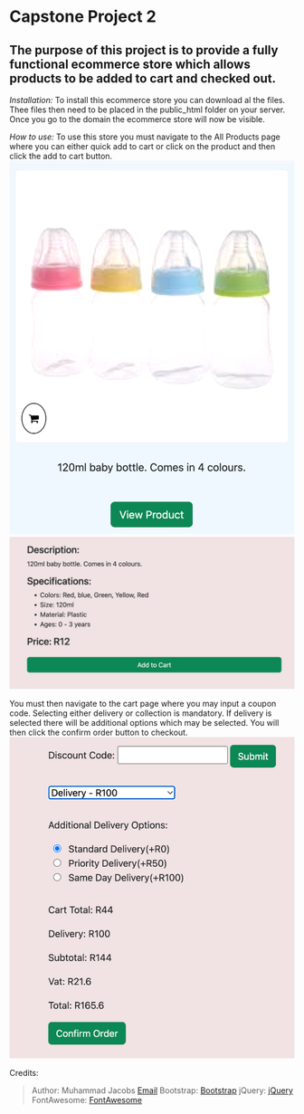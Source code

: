 # Capstone Project 2

## The purpose of this project is to provide a fully functional ecommerce store which allows products to be added to cart and checked out.

*Installation:*
To install this ecommerce store you can download al the files. Thee files then need to be placed in the public_html folder on your server. Once you go to the domain the ecommerce store will now be visible.

*How to use:*
To use this store you must navigate to the All Products page where you can either quick add to cart or click on the product and then click the add to cart button.
![Add to Cart](./assets/images/addtocart1.png)
![Add to Cart](./assets/images/addtocart2.png)

You must then navigate to the cart page where you may input a coupon code. Selecting either delivery or collection is mandatory. If delivery is selected there will be additional options which may be selected. You will then click the confirm order button to checkout.
![Checkout Page](./assets/images/checkout.png)

Credits:
> Author: Muhammad Jacobs [Email](https://mailto:mjacobs@mifs.co.za)
> Bootstrap: [Bootstrap](https://getbootstrap.com/)
> jQuery: [jQuery](https://jquery.com/)
> FontAwesome: [FontAwesome](https://fontawesome.com/)